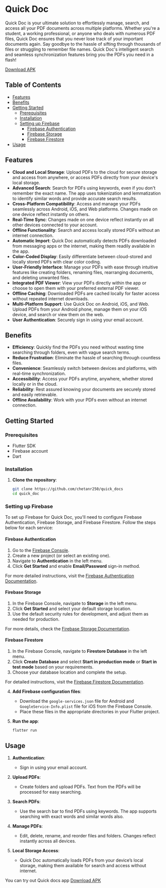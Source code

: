 # Quick Doc

Quick Doc is your ultimate solution to effortlessly manage, search, and access all your PDF documents across multiple platforms. Whether you're a student, a working professional, or anyone who deals with numerous PDF files, Quick Doc ensures that you never lose track of your important documents again. Say goodbye to the hassle of sifting through thousands of files or struggling to remember file names. Quick Doc's intelligent search and seamless synchronization features bring you the PDFs you need in a flash!

[Download APK](https://drive.usercontent.google.com/download?id=1-gzwuwJ09xD84Gc5SOsrQK5uaT5eNtc6&export=download&authuser=0)

## Table of Contents

- [Features](#features)
- [Benefits](#benefits)
- [Getting Started](#getting-started)
  - [Prerequisites](#prerequisites)
  - [Installation](#installation)
  - [Setting up Firebase](#setting-up-firebase)
    - [Firebase Authentication](#firebase-authentication)
    - [Firebase Storage](#firebase-storage)
    - [Firebase Firestore](#firebase-firestore)
- [Usage](#usage)

## Features

- **Cloud and Local Storage**: Upload PDFs to the cloud for secure storage and access from anywhere, or access PDFs directly from your device's local storage.
- **Advanced Search**: Search for PDFs using keywords, even if you don't remember the exact name. The app uses tokenization and lemmatization to identify similar words and provide accurate search results.
- **Cross-Platform Compatibility**: Access and manage your PDFs seamlessly across Android, iOS, and Web platforms. Changes made on one device reflect instantly on others.
- **Real-Time Sync**: Changes made on one device reflect instantly on all other devices connected to your account.
- **Offline Functionality**: Search and access locally stored PDFs without an internet connection.
- **Automatic Import**: Quick Doc automatically detects PDFs downloaded from messaging apps or the internet, making them readily available in the app.
- **Color-Coded Display**: Easily differentiate between cloud-stored and locally stored PDFs with clear color coding.
- **User-Friendly Interface**: Manage your PDFs with ease through intuitive features like creating folders, renaming files, rearranging documents, and deleting unwanted files.
- **Integrated PDF Viewer**: View your PDFs directly within the app or choose to open them with your preferred external PDF viewer.
- **Offline Caching**: Downloaded PDFs are cached locally for faster access without repeated internet downloads.
- **Multi-Platform Support**: Use Quick Doc on Android, iOS, and Web. Upload PDFs from your Android phone, manage them on your iOS device, and search or view them on the web.
- **User Authentication**: Securely sign in using your email account.

## Benefits

- **Efficiency**: Quickly find the PDFs you need without wasting time searching through folders, even with vague search terms.
- **Reduce Frustration**: Eliminate the hassle of searching through countless files.
- **Convenience**: Seamlessly switch between devices and platforms, with real-time synchronization.
- **Accessibility**: Access your PDFs anytime, anywhere, whether stored locally or in the cloud.
- **Reliability**: Rest assured knowing your documents are securely stored and easily retrievable.
- **Offline Availability**: Work with your PDFs even without an internet connection.

## Getting Started

### Prerequisites

- Flutter SDK
- Firebase account
- Dart

### Installation

1. **Clone the repository**:
   ```bash
   git clone https://github.com/chetanr250/quick_docs
   cd quick_doc
   ```

### Setting up Firebase

To set up Firebase for Quick Doc, you'll need to configure Firebase Authentication, Firebase Storage, and Firebase Firestore. Follow the steps below for each service:

#### Firebase Authentication

1. Go to the [Firebase Console](https://console.firebase.google.com/).
2. Create a new project (or select an existing one).
3. Navigate to **Authentication** in the left menu.
4. Click **Get Started** and enable **Email/Password** sign-in method.

For more detailed instructions, visit the [Firebase Authentication Documentation](https://firebase.google.com/docs/auth).

#### Firebase Storage

1. In the Firebase Console, navigate to **Storage** in the left menu.
2. Click **Get Started** and select your default storage location.
3. Use the default security rules for development, and adjust them as needed for production.

For more details, check the [Firebase Storage Documentation](https://firebase.google.com/docs/storage).

#### Firebase Firestore

1. In the Firebase Console, navigate to **Firestore Database** in the left menu.
2. Click **Create Database** and select **Start in production mode** or **Start in test mode** based on your requirements.
3. Choose your database location and complete the setup.

For detailed instructions, visit the [Firebase Firestore Documentation](https://firebase.google.com/docs/firestore).

4. **Add Firebase configuration files**:

   - Download the `google-services.json` file for Android and `GoogleService-Info.plist` file for iOS from the Firebase Console.
   - Place these files in the appropriate directories in your Flutter project.

5. **Run the app**:
   ```bash
   flutter run
   ```

## Usage

1. **Authentication**:

   - Sign in using your email account.

2. **Upload PDFs**:

   - Create folders and upload PDFs. Text from the PDFs will be processed for easy searching.

3. **Search PDFs**:

   - Use the search bar to find PDFs using keywords. The app supports searching with exact words and similar words also.

4. **Manage PDFs**:

   - Edit, delete, rename, and reorder files and folders. Changes reflect instantly across all devices.

5. **Local Storage Access**:
   - Quick Doc automatically loads PDFs from your device’s local storage, making them available for search and access without internet.

You can try out Quick docs app [Download APK](https://drive.usercontent.google.com/download?id=1-gzwuwJ09xD84Gc5SOsrQK5uaT5eNtc6&export=download&authuser=0)
